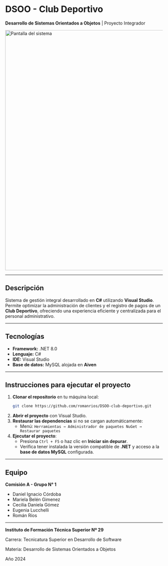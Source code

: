 # DSOO - Club Deportivo

**Desarrollo de Sistemas Orientados a Objetos** | Proyecto Integrador

<img width="1366" height="768" alt="Pantalla del sistema" src="https://github.com/user-attachments/assets/f3f8abb8-7f7e-47d8-9c08-9d5f0c29e0d2" />

---

## Descripción

Sistema de gestión integral desarrollado en **C#** utilizando **Visual Studio**.  
Permite optimizar la administración de clientes y el registro de pagos de un **Club Deportivo**, ofreciendo una experiencia eficiente y centralizada para el personal administrativo.

---

## Tecnologías

- **Framework:** .NET 8.0  
- **Lenguaje:** C#  
- **IDE:** Visual Studio  
- **Base de datos:** MySQL alojada en **Aiven**

---

## Instrucciones para ejecutar el proyecto

1. **Clonar el repositorio** en tu máquina local:  
   ```bash
   git clone https://github.com/romanrios/DSOO-club-deportivo.git
   ```
2. **Abrir el proyecto** con Visual Studio.  
3. **Restaurar las dependencias** si no se cargan automáticamente:  
   - Menú: `Herramientas → Administrador de paquetes NuGet → Restaurar paquetes`  
4. **Ejecutar el proyecto**:  
   - Presiona `Ctrl + F5` o haz clic en **Iniciar sin depurar**.  
   - Verifica tener instalada la versión compatible de **.NET** y acceso a la **base de datos MySQL** configurada.

---

## Equipo

**Comisión A - Grupo N° 1**

- Daniel Ignacio Córdoba  
- Mariela Belén Gimenez  
- Cecilia Daniela Gómez  
- Eugenia Lucchelli  
- Román Ríos

---

**Instituto de Formación Técnica Superior Nº 29**

Carrera: Tecnicatura Superior en Desarrollo de Software

Materia: Desarrollo de Sistemas Orientados a Objetos 

Año 2024
